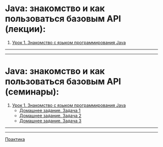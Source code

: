 
# **Java: знакомство и как пользоваться базовым API (лекции):**

1. [Урок 1. Знакомство с языком программирования Java](https://github.com/olgashenkel/Java_course/tree/main/Lesson/Lesson_1/src)
<!-- 2. [Урок 2. Почему вы не можете не использовать API]()
3. [Урок 3. Коллекции JAVA: Введение]()
4. [Урок 4. Хранение и обработка данных ч1: приоритетные коллекции]()
5. [Урок 5. Хранение и обработка данных ч2: множество коллекций Map]()
6. [Урок 6. Хранение и обработка данных ч3: множество коллекций Set]() -->

---
---

# **Java: знакомство и как пользоваться базовым API (семинары):**

1. [Урок 1. Знакомство с языком программирования Java](https://github.com/olgashenkel/Java_course/tree/main/Seminar/Seminar_1/src)
   * [Домашнее задание. Задача 1](https://github.com/olgashenkel/Java_course/blob/main/Seminar/Seminar_1/src/DZ_1.java)
   * [Домашнее задание. Задача 2](https://github.com/olgashenkel/Java_course/blob/main/Seminar/Seminar_1/src/DZ_2.java)
   * [Домашнее задание. Задача 3](https://github.com/olgashenkel/Java_course/blob/main/Seminar/Seminar_1/src/DZ_3.java)
<!-- 2. [Урок 2. Почему вы не можете не использовать API]()
   * [Домашнее задание. Задача 1]()
   * [Домашнее задание. Задача 2]()
   * [Домашнее задание. Задача 3]()
3. [Урок 3. Коллекции JAVA: Введение]()
   * [Домашнее задание. Задача 1]()
   * [Домашнее задание. Задача 2]()
   * [Домашнее задание. Задача 3]()
4. [Урок 4. Хранение и обработка данных ч1: приоритетные коллекции]()
   * [Домашнее задание. Задача 1]()
   * [Домашнее задание. Задача 2]()
5. [Урок 5. Хранение и обработка данных ч2: множество коллекций Map]()
   * [Домашнее задание. Задача 1]()
   * [Домашнее задание. Задача 2]()
6. [Урок 6. Хранение и обработка данных ч3: множество коллекций Set]()
   * [Домашнее задание. Задача 1]()
   * [Домашнее задание. Задача 2]() -->

---
---

[Практика](https://github.com/olgashenkel/Java_course/tree/main/Practice/src)
